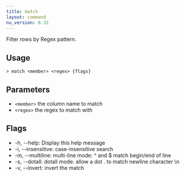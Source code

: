 ```yaml
---
title: match
layout: command
nu_version: 0.32
---
```

Filter rows by Regex pattern.

## Usage
```shell
> match <member> <regex> {flags} 
 ```

## Parameters
* `<member>` the column name to match
* `<regex>` the regex to match with

## Flags
* -h, --help: Display this help message
* -i, --insensitive: case-insensitive search
* -m, --multiline: multi-line mode: ^ and $ match begin/end of line
* -s, --dotall: dotall mode: allow a dot . to match newline character \n
* -v, --invert: invert the match

